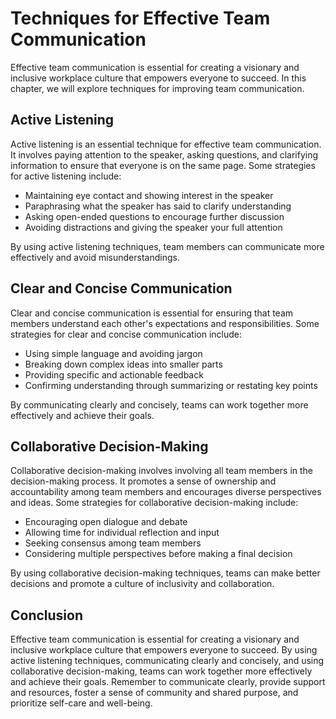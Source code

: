 Techniques for Effective Team Communication
=================================================================================================

Effective team communication is essential for creating a visionary and inclusive workplace culture that empowers everyone to succeed. In this chapter, we will explore techniques for improving team communication.

Active Listening
----------------

Active listening is an essential technique for effective team communication. It involves paying attention to the speaker, asking questions, and clarifying information to ensure that everyone is on the same page. Some strategies for active listening include:

* Maintaining eye contact and showing interest in the speaker
* Paraphrasing what the speaker has said to clarify understanding
* Asking open-ended questions to encourage further discussion
* Avoiding distractions and giving the speaker your full attention

By using active listening techniques, team members can communicate more effectively and avoid misunderstandings.

Clear and Concise Communication
-------------------------------

Clear and concise communication is essential for ensuring that team members understand each other's expectations and responsibilities. Some strategies for clear and concise communication include:

* Using simple language and avoiding jargon
* Breaking down complex ideas into smaller parts
* Providing specific and actionable feedback
* Confirming understanding through summarizing or restating key points

By communicating clearly and concisely, teams can work together more effectively and achieve their goals.

Collaborative Decision-Making
-----------------------------

Collaborative decision-making involves involving all team members in the decision-making process. It promotes a sense of ownership and accountability among team members and encourages diverse perspectives and ideas. Some strategies for collaborative decision-making include:

* Encouraging open dialogue and debate
* Allowing time for individual reflection and input
* Seeking consensus among team members
* Considering multiple perspectives before making a final decision

By using collaborative decision-making techniques, teams can make better decisions and promote a culture of inclusivity and collaboration.

Conclusion
----------

Effective team communication is essential for creating a visionary and inclusive workplace culture that empowers everyone to succeed. By using active listening techniques, communicating clearly and concisely, and using collaborative decision-making, teams can work together more effectively and achieve their goals. Remember to communicate clearly, provide support and resources, foster a sense of community and shared purpose, and prioritize self-care and well-being.
